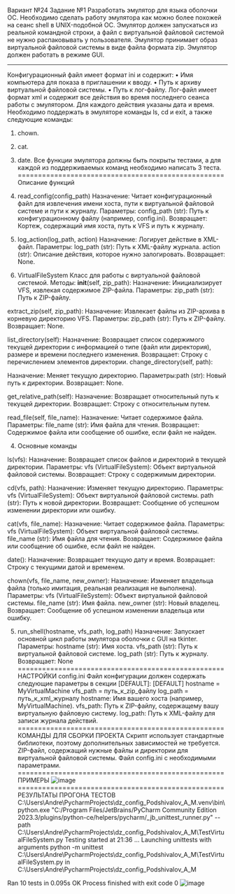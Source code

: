 Вариант №24
Задание №1
Разработать эмулятор для языка оболочки ОС. Необходимо сделать работу
эмулятора как можно более похожей на сеанс shell в UNIX-подобной ОС.
Эмулятор должен запускаться из реальной командной строки, а файл с
виртуальной файловой системой не нужно распаковывать у пользователя.
Эмулятор принимает образ виртуальной файловой системы в виде файла формата
zip. Эмулятор должен работать в режиме GUI.
***
Конфигурационный файл имеет формат ini и содержит:
• Имя компьютера для показа в приглашении к вводу.
• Путь к архиву виртуальной файловой системы.
• Путь к лог-файлу.
Лог-файл имеет формат xml и содержит все действия во время последнего
сеанса работы с эмулятором. Для каждого действия указаны дата и время.
Необходимо поддержать в эмуляторе команды ls, cd и exit, а также
следующие команды:
1. chown.
2. cat.
3. date.
Все функции эмулятора должны быть покрыты тестами, а для каждой из
поддерживаемых команд необходимо написать 3 теста.
===================================================
Описание функций
1. read_config(config_path)
Назначение: Читает конфигурационный файл для извлечения имени хоста, пути к виртуальной файловой системе и пути к журналу.
Параметры:  config_path (str): Путь к конфигурационному файлу (например, config.ini).
Возвращает: Кортеж, содержащий имя хоста, путь к VFS и путь к журналу.

2. log_action(log_path, action)
Назначение: Логирует действие в XML-файл.
Параметры:  log_path (str): Путь к XML-файлу журнала.
action (str): Описание действия, которое нужно залогировать.
Возвращает: None.

3. VirtualFileSystem
Класс для работы с виртуальной файловой системой.
Методы:
__init__(self, zip_path):
Назначение: Инициализирует VFS, извлекая содержимое ZIP-файла.
Параметры:  zip_path (str): Путь к ZIP-файлу.

extract_zip(self, zip_path):
Назначение: Извлекает файлы из ZIP-архива в корневую директорию VFS.
Параметры:
zip_path (str): Путь к ZIP-файлу.
Возвращает: None.

list_directory(self):
Назначение: Возвращает список содержимого текущей директории с информацией о типе (файл или директория), размере и времени последнего изменения.
Возвращает: Строку с перечислением элементов директории.
change_directory(self, path):

Назначение: Меняет текущую директорию.
Параметры:path (str): Новый путь к директории.
Возвращает: None.

get_relative_path(self):
Назначение: Возвращает относительный путь к текущей директории.
Возвращает: Строку с относительным путем.

read_file(self, file_name):
Назначение: Читает содержимое файла.
Параметры:  file_name (str): Имя файла для чтения.
Возвращает: Содержимое файла или сообщение об ошибке, если файл не найден.

4. Основные команды

ls(vfs):
Назначение: Возвращает список файлов и директорий в текущей директории.
Параметры:  vfs (VirtualFileSystem): Объект виртуальной файловой системы.
Возвращает: Строку с содержимым директории.

cd(vfs, path):
Назначение: Изменяет текущую директорию.
Параметры:  vfs (VirtualFileSystem): Объект виртуальной файловой системы.
            path (str): Путь к новой директории.
Возвращает: Сообщение об успешном изменении директории или ошибку.

cat(vfs, file_name):
Назначение: Читает содержимое файла.
Параметры:  vfs (VirtualFileSystem): Объект виртуальной файловой системы.
            file_name (str): Имя файла для чтения.
Возвращает: Содержимое файла или сообщение об ошибке, если файл не найден.

date():
Назначение: Возвращает текущую дату и время.
Возвращает: Строку с текущими датой и временем.

chown(vfs, file_name, new_owner):
Назначение: Изменяет владельца файла (только имитация, реальная реализация не выполнена).
Параметры:  vfs (VirtualFileSystem): Объект виртуальной файловой системы.
            file_name (str): Имя файла.
            new_owner (str): Новый владелец.
Возвращает: Сообщение об успешном изменении владельца или ошибку.

5. run_shell(hostname, vfs_path, log_path)
Назначение: Запускает основной цикл работы эмулятора оболочки с GUI на tkinter.
Параметры:  hostname (str): Имя хоста.
            vfs_path (str): Путь к виртуальной файловой системе.
            log_path (str): Путь к журналу.
Возвращает: None
===================================================
НАСТРОЙКИ
config.ini
Файл конфигурации должен содержать следующие параметры в секции [DEFAULT]:
[DEFAULT]
    hostname = MyVirtualMachine
    vfs_path = путь_к_zip_файлу
    log_path = путь_к_xml_журналу
hostname: Имя вашего хоста (например, MyVirtualMachine).
vfs_path: Путь к ZIP-файлу, содержащему вашу виртуальную файловую систему.
log_path: Путь к XML-файлу для записи журнала действий.
===================================================
КОМАНДЫ ДЛЯ СБОРКИ ПРОЕКТА
Скрипт использует стандартные библиотеки, поэтому дополнительных зависимостей не требуется.
ZIP-файл, содержащий нужные файлы и директории для виртуальной файловой системы.
Файл config.ini с необходимыми параметрами.
===================================================
ПРИМЕРЫ
![image](https://github.com/user-attachments/assets/110e0053-04b5-49de-83db-0d68c58632f2)
===================================================
РЕЗУЛЬТАТЫ ПРОГОНА ТЕСТОВ
C:\Users\Andre\PycharmProjects\dz_config_Podshivalov_A_M\.venv\bin\python.exe "C:/Program Files/JetBrains/PyCharm Community Edition 2023.3/plugins/python-ce/helpers/pycharm/_jb_unittest_runner.py" --path C:\Users\Andre\PycharmProjects\dz_config_Podshivalov_A_M\TestVirtualFileSystem.py 
Testing started at 21:36 ...
Launching unittests with arguments python -m unittest C:\Users\Andre\PycharmProjects\dz_config_Podshivalov_A_M\TestVirtualFileSystem.py in C:\Users\Andre\PycharmProjects\dz_config_Podshivalov_A_M

Ran 10 tests in 0.095s
OK
Process finished with exit code 0
![image](https://github.com/user-attachments/assets/61f04c77-e20f-422b-a810-d5668ea975c7)

